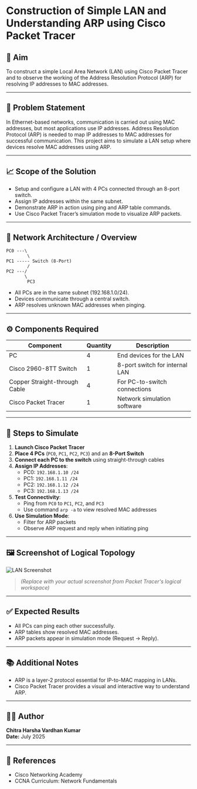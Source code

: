 
# Construction of Simple LAN and Understanding ARP using Cisco Packet Tracer

## 📌 Aim
To construct a simple Local Area Network (LAN) using Cisco Packet Tracer and to observe the working of the Address Resolution Protocol (ARP) for resolving IP addresses to MAC addresses.

---

## 📝 Problem Statement
In Ethernet-based networks, communication is carried out using MAC addresses, but most applications use IP addresses. Address Resolution Protocol (ARP) is needed to map IP addresses to MAC addresses for successful communication. This project aims to simulate a LAN setup where devices resolve MAC addresses using ARP.

---

## 📈 Scope of the Solution
- Setup and configure a LAN with 4 PCs connected through an 8-port switch.
- Assign IP addresses within the same subnet.
- Demonstrate ARP in action using ping and ARP table commands.
- Use Cisco Packet Tracer’s simulation mode to visualize ARP packets.

---

## 🧱 Network Architecture / Overview

```
PC0 ---\
        \
PC1 ----- Switch (8-Port)
        /
PC2 ---/
       \
        PC3
```

- All PCs are in the same subnet (192.168.1.0/24).
- Devices communicate through a central switch.
- ARP resolves unknown MAC addresses when pinging.

---

## ⚙️ Components Required

| Component                  | Quantity | Description                         |
|----------------------------|----------|-------------------------------------|
| PC                         | 4        | End devices for the LAN             |
| Cisco 2960-8TT Switch      | 1        | 8-port switch for internal LAN      |
| Copper Straight-through Cable | 4    | For PC-to-switch connections        |
| Cisco Packet Tracer        | 1        | Network simulation software         |

---

## 🧪 Steps to Simulate

1. **Launch Cisco Packet Tracer**
2. **Place 4 PCs** (`PC0`, `PC1`, `PC2`, `PC3`) and an **8-Port Switch**
3. **Connect each PC to the switch** using straight-through cables
4. **Assign IP Addresses**:
   - PC0: `192.168.1.10 /24`
   - PC1: `192.168.1.11 /24`
   - PC2: `192.168.1.12 /24`
   - PC3: `192.168.1.13 /24`
5. **Test Connectivity**:
   - Ping from `PC0` to `PC1`, `PC2`, and `PC3`
   - Use command `arp -a` to view resolved MAC addresses
6. **Use Simulation Mode**:
   - Filter for ARP packets
   - Observe ARP request and reply when initiating ping

---

## 🖼️ Screenshot of Logical Topology

![LAN Screenshot](screenshot.png)
> *(Replace with your actual screenshot from Packet Tracer's logical workspace)*

---

## ✅ Expected Results
- All PCs can ping each other successfully.
- ARP tables show resolved MAC addresses.
- ARP packets appear in simulation mode (Request → Reply).

---

## 📚 Additional Notes
- ARP is a layer-2 protocol essential for IP-to-MAC mapping in LANs.
- Cisco Packet Tracer provides a visual and interactive way to understand ARP.

---

## 👨‍💻 Author
**Chitra Harsha Vardhan Kumar**  
**Date:** July 2025

---

## 🔗 References
- Cisco Networking Academy
- CCNA Curriculum: Network Fundamentals
